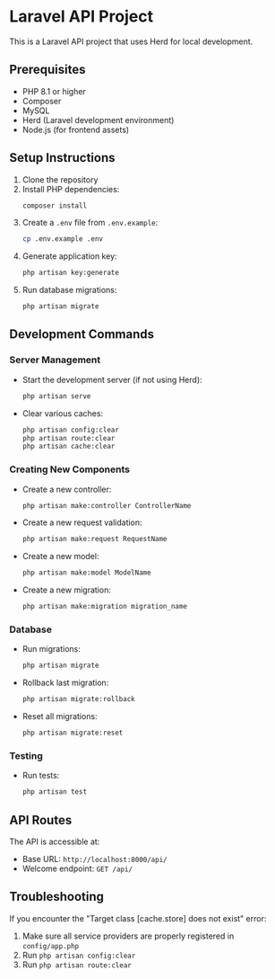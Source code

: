 # Laravel API Project

This is a Laravel API project that uses Herd for local development.

## Prerequisites

- PHP 8.1 or higher
- Composer
- MySQL
- Herd (Laravel development environment)
- Node.js (for frontend assets)

## Setup Instructions

1. Clone the repository
2. Install PHP dependencies:
   ```bash
   composer install
   ```
3. Create a `.env` file from `.env.example`:
   ```bash
   cp .env.example .env
   ```
4. Generate application key:
   ```bash
   php artisan key:generate
   ```
5. Run database migrations:
   ```bash
   php artisan migrate
   ```

## Development Commands

### Server Management
- Start the development server (if not using Herd):
  ```bash
  php artisan serve
  ```
- Clear various caches:
  ```bash
  php artisan config:clear
  php artisan route:clear
  php artisan cache:clear
  ```

### Creating New Components
- Create a new controller:
  ```bash
  php artisan make:controller ControllerName
  ```
- Create a new request validation:
  ```bash
  php artisan make:request RequestName
  ```
- Create a new model:
  ```bash
  php artisan make:model ModelName
  ```
- Create a new migration:
  ```bash
  php artisan make:migration migration_name
  ```

### Database
- Run migrations:
  ```bash
  php artisan migrate
  ```
- Rollback last migration:
  ```bash
  php artisan migrate:rollback
  ```
- Reset all migrations:
  ```bash
  php artisan migrate:reset
  ```

### Testing
- Run tests:
  ```bash
  php artisan test
  ```

## API Routes
The API is accessible at:
- Base URL: `http://localhost:8000/api/`
- Welcome endpoint: `GET /api/`

## Troubleshooting
If you encounter the "Target class [cache.store] does not exist" error:
1. Make sure all service providers are properly registered in `config/app.php`
2. Run `php artisan config:clear`
3. Run `php artisan route:clear`
